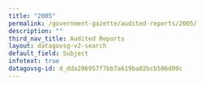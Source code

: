 ```yaml
---
title: "2005"
permalink: /government-gazette/audited-reports/2005/
description: ""
third_nav_title: Audited Reports
layout: datagovsg-v2-search
default_field: Subject
infotext: true
datagovsg-id: d_dda206957f7bb7a619ba02bcb506d09c
---
```

